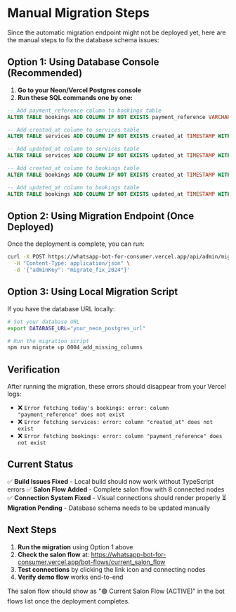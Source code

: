# Manual Migration Steps

Since the automatic migration endpoint might not be deployed yet, here are the manual steps to fix the database schema issues:

## Option 1: Using Database Console (Recommended)

1. **Go to your Neon/Vercel Postgres console**
2. **Run these SQL commands one by one:**

```sql
-- Add payment_reference column to bookings table
ALTER TABLE bookings ADD COLUMN IF NOT EXISTS payment_reference VARCHAR(255);

-- Add created_at column to services table  
ALTER TABLE services ADD COLUMN IF NOT EXISTS created_at TIMESTAMP WITH TIME ZONE DEFAULT CURRENT_TIMESTAMP;

-- Add updated_at column to services table
ALTER TABLE services ADD COLUMN IF NOT EXISTS updated_at TIMESTAMP WITH TIME ZONE DEFAULT CURRENT_TIMESTAMP;

-- Add created_at column to bookings table
ALTER TABLE bookings ADD COLUMN IF NOT EXISTS created_at TIMESTAMP WITH TIME ZONE DEFAULT CURRENT_TIMESTAMP;

-- Add updated_at column to bookings table
ALTER TABLE bookings ADD COLUMN IF NOT EXISTS updated_at TIMESTAMP WITH TIME ZONE DEFAULT CURRENT_TIMESTAMP;
```

## Option 2: Using Migration Endpoint (Once Deployed)

Once the deployment is complete, you can run:

```bash
curl -X POST https://whatsapp-bot-for-consumer.vercel.app/api/admin/migrate \
  -H "Content-Type: application/json" \
  -d '{"adminKey": "migrate_fix_2024"}'
```

## Option 3: Using Local Migration Script

If you have the database URL locally:

```bash
# Set your database URL
export DATABASE_URL="your_neon_postgres_url"

# Run the migration script
npm run migrate up 0004_add_missing_columns
```

## Verification

After running the migration, these errors should disappear from your Vercel logs:
- ❌ `Error fetching today's bookings: error: column "payment_reference" does not exist`
- ❌ `Error fetching services: error: column "created_at" does not exist`  
- ❌ `Error fetching bookings: error: column "payment_reference" does not exist`

## Current Status

✅ **Build Issues Fixed** - Local build should now work without TypeScript errors
✅ **Salon Flow Added** - Complete salon flow with 8 connected nodes
✅ **Connection System Fixed** - Visual connections should render properly
⏳ **Migration Pending** - Database schema needs to be updated manually

## Next Steps

1. **Run the migration** using Option 1 above
2. **Check the salon flow** at: https://whatsapp-bot-for-consumer.vercel.app/bot-flows/current_salon_flow
3. **Test connections** by clicking the link icon and connecting nodes
4. **Verify demo flow** works end-to-end

The salon flow should show as "🟢 Current Salon Flow (ACTIVE)" in the bot flows list once the deployment completes.